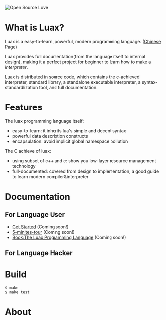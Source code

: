 ![Open Source Love](https://badges.frapsoft.com/os/mit/mit.svg?v=102)

# What is Luax?

 Luax is a easy-to-learn, powerful, modern programming language. ([Chinese Page](./doc/doc-zh/README.md))

 Luax provides full documentation(from the language itself to internal design), making it a perfect project for beginner to learn how to make a *interpreter*.

 Luax is distributed in source code, which contains the c-achieved interpreter, standard library, a standalone executable interpreter, a syntax-standardlization tool, and full documentation.


# Features

The luax programming language itself:
 + easy-to-learn: it inherits lua's simple and decent syntax
 + powerful data description constructs
 + encapsulation: avoid implicit global namespace pollution

The C achieve of luax:
 + using subset of c++ and c: show you low-layer resource management technology
 + full-documented: covered from design to implementation, a good guide to learn modern compiler&amp;interpreter


# Documentation

## For Language User

 + [Get Started](https://github.com/morrow1nd/luxa/master/doc/get-started.md) (Coming soon!)
 + [5-minites-tour](https://github.com/morrow1nd/luxa/master/doc/5-minites-tour.md) (Coming soon!)
 + [Book:The Luax Programming Language]() (Coming soon!)

## For Language Hacker


# Build

```shell
$ make
$ make test
```

# About
